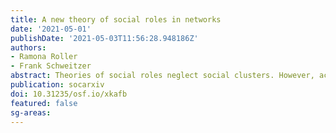 ```yaml
---
title: A new theory of social roles in networks
date: '2021-05-01'
publishDate: '2021-05-03T11:56:28.948186Z'
authors:
- Ramona Roller
- Frank Schweitzer
abstract: Theories of social roles neglect social clusters. However, accounting for clusters is essential because individuals in social networks (e.g., social media) cannot oversee the whole network and have to restrict their interactions to local substructures. Roles which do not account for this cluster formation may lead to misinterpretations of the network’s dynamics and functions. This article proposes a theory of social roles in large social networks. We group roles detected in previous empirical studies into meta-roles and embed them along two dimensions, strategicness describing whether the person works towards a particular goal or not, and the type of strategy (selfish or group-oriented). We extend this framework by adding a cluster dimension describing to what extent a person’s interactions are embedded locally or globally in the network. We argue that empirical role analyses would benefit from our theory by systematically accounting for complex structures specific to the network perspective, generalising empirical findings beyond individual case studies, and understanding human interactions better.
publication: socarxiv
doi: 10.31235/osf.io/xkafb
featured: false
sg-areas:
---
```


